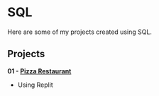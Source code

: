 # SQL
Here are some of my projects created using SQL.

## Projects
**01 - [Pizza Restaurant](https://replit.com/@WarasineeSamany/SQLPizzaRestaurantHWbatch09?v=1)**
- Using Replit
